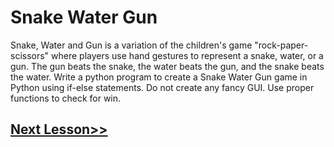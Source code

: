 # Snake Water Gun
Snake, Water and Gun is a variation of the children's game "rock-paper-scissors" where players use hand gestures to represent a snake, water, or a gun. The gun beats the snake, the water beats the gun, and the snake beats the water.
Write a python program to create a Snake Water Gun game in Python using if-else statements. Do not create any fancy GUI. Use proper functions to check for win.

## [Next Lesson>>](https://replit.com/@codewithharry/56-Day56-Intro-to-oops)